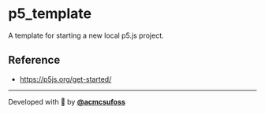 # p5_template

A template for starting a new local p5.js project.

## Reference

- https://p5js.org/get-started/

---

Developed with 💖 by [**@acmcsufoss**](https://oss.acmcsuf.com/)
